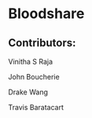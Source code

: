 # Bloodshare

## Contributors:

  Vinitha S Raja

  John Boucherie

  Drake Wang

  Travis Baratacart

